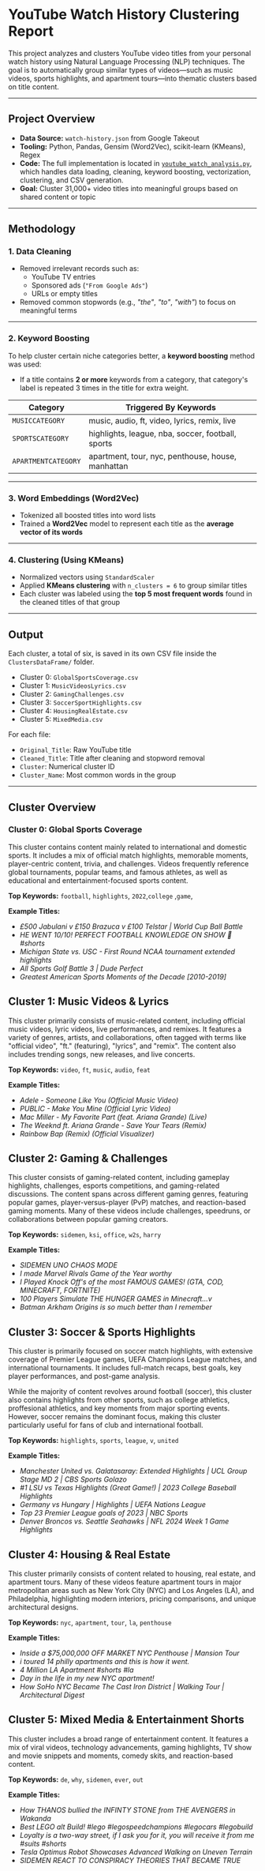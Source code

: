 # YouTube Watch History Clustering Report

This project analyzes and clusters YouTube video titles from your personal watch history using Natural Language Processing (NLP) techniques. The goal is to automatically group similar types of videos—such as music videos, sports highlights, and apartment tours—into thematic clusters based on title content.

---

## Project Overview

- **Data Source:** `watch-history.json` from Google Takeout
- **Tooling:** Python, Pandas, Gensim (Word2Vec), scikit-learn (KMeans), Regex
- **Code:** The full implementation is located in [`youtube_watch_analysis.py`](youtube_watch_analysis.py), which handles data loading, cleaning, keyword boosting, vectorization, clustering, and CSV generation.
- **Goal:** Cluster 31,000+ video titles into meaningful groups based on shared content or topic

---

## Methodology

### 1. Data Cleaning
- Removed irrelevant records such as:
  - YouTube TV entries
  - Sponsored ads (`"From Google Ads"`)
  - URLs or empty titles
- Removed common stopwords (e.g., *"the"*, *"to"*, *"with"*) to focus on meaningful terms

---

### 2. Keyword Boosting
To help cluster certain niche categories better, a **keyword boosting** method was used:
- If a title contains **2 or more** keywords from a category, that category's label is repeated 3 times in the title for extra weight.

| Category      | Triggered By Keywords                                  |
|---------------|--------------------------------------------------------|
| `MUSICCATEGORY`     | music, audio, ft, video, lyrics, remix, live         |
| `SPORTSCATEGORY`    | highlights, league, nba, soccer, football, sports    |
| `APARTMENTCATEGORY` | apartment, tour, nyc, penthouse, house, manhattan    |

---

### 3. Word Embeddings (Word2Vec)
- Tokenized all boosted titles into word lists
- Trained a **Word2Vec** model to represent each title as the **average vector of its words**

---

### 4. Clustering (Using KMeans)
- Normalized vectors using `StandardScaler`
- Applied **KMeans clustering** with `n_clusters = 6` to group similar titles
- Each cluster was labeled using the **top 5 most frequent words** found in the cleaned titles of that group

---

## Output

Each cluster, a total of six, is saved in its own CSV file inside the `ClustersDataFrame/` folder.

- Cluster 0: `GlobalSportsCoverage.csv`
- Cluster 1: `MusicVideosLyrics.csv`
- Cluster 2: `GamingChallenges.csv`
- Cluster 3: `SoccerSportHighlights.csv`
- Cluster 4: `HousingRealEstate.csv`
- Cluster 5: `MixedMedia.csv`

For each file:
- `Original_Title`: Raw YouTube title
- `Cleaned_Title`: Title after cleaning and stopword removal
- `Cluster`: Numerical cluster ID
- `Cluster_Name`: Most common words in the group

---

## Cluster Overview

### Cluster 0: Global Sports Coverage

This cluster contains content mainly related to international and domestic sports. It includes a mix of official match highlights, memorable moments, player-centric content, trivia, and challenges. Videos frequently reference global tournaments, popular teams, and famous athletes, as well as educational and entertainment-focused sports content.

**Top Keywords:** `football`, `highlights`, `2022`,`college` ,`game`, 

**Example Titles:**
- *£500 Jabulani v £150 Brazuca v £100 Telstar | World Cup Ball Battle*  
- *HE WENT 10/10! PERFECT FOOTBALL KNOWLEDGE ON SHOW 👏 #shorts*  
- *Michigan State vs. USC - First Round NCAA tournament extended highlights*  
- *All Sports Golf Battle 3 | Dude Perfect*  
- *Greatest American Sports Moments of the Decade [2010-2019]*

## Cluster 1: Music Videos & Lyrics

This cluster primarily consists of music-related content, including official music videos, lyric videos, live performances, and remixes. It features a variety of genres, artists, and collaborations, often tagged with terms like "official video", "ft." (featuring), "lyrics", and "remix". The content also includes trending songs, new releases, and live concerts.

**Top Keywords:** `video`, `ft`, `music`, `audio`, `feat`

**Example Titles:**
- *Adele - Someone Like You (Official Music Video)*
- *PUBLIC - Make You Mine (Official Lyric Video)*
- *Mac Miller - My Favorite Part (feat. Ariana Grande) (Live)*
- *The Weeknd ft. Ariana Grande - Save Your Tears (Remix)*
- *Rainbow Bap (Remix) (Official Visualizer)*

## Cluster 2: Gaming & Challenges

This cluster consists of gaming-related content, including gameplay highlights, challenges, esports competitions, and gaming-related discussions. The content spans across different gaming genres, featuring popular games, player-versus-player (PvP) matches, and reaction-based gaming moments. Many of these videos include challenges, speedruns, or collaborations between popular gaming creators.

**Top Keywords:** `sidemen`, `ksi`, `office`, `w2s`, `harry`

**Example Titles:**
- *SIDEMEN UNO CHAOS MODE*
- *I made Marvel Rivals Game of the Year worthy*
- *I Played Knock Off's of the most FAMOUS GAMES! (GTA, COD, MINECRAFT, FORTNITE)*
- *100 Players Simulate THE HUNGER GAMES in Minecraft...v*
- *Batman Arkham Origins is so much better than I remember*

## Cluster 3: Soccer & Sports Highlights

This cluster is primarily focused on soccer match highlights, with extensive coverage of Premier League games, UEFA Champions League matches, and international tournaments. It includes full-match recaps, best goals, key player performances, and post-game analysis.

While the majority of content revolves around football (soccer), this cluster also contains highlights from other sports, such as college athletics, proffesional athletics, and key moments from major sporting events. However, soccer remains the dominant focus, making this cluster particularly useful for fans of club and international football.

**Top Keywords:** `highlights`, `sports`, `league`, `v`, `united`

**Example Titles:**
- *Manchester United vs. Galatasaray: Extended Highlights | UCL Group Stage MD 2 | CBS Sports Golazo*
- *#1 LSU vs Texas Highlights (Great Game!) | 2023 College Baseball Highlights*
- *Germany vs Hungary | Highlights | UEFA Nations League*
- *Top 23 Premier League goals of 2023 | NBC Sports*
- *Denver Broncos vs. Seattle Seahawks | NFL 2024 Week 1 Game Highlights*

## Cluster 4: Housing & Real Estate

This cluster primarily consists of content related to housing, real estate, and apartment tours. Many of these videos feature apartment tours in major metropolitan areas such as New York City (NYC) and Los Angeles (LA), and Philadelphia, highlighting modern interiors, pricing comparisons, and unique architectural designs.

**Top Keywords:** `nyc`, `apartment`, `tour`, `la`, `penthouse`

**Example Titles:**
- *Inside a $75,000,000 OFF MARKET NYC Penthouse | Mansion Tour*
- *i toured 14 philly apartments and this is how it went.*
- *4 Million LA Apartment #shorts #la*
- *Day in the life in my new NYC apartment!*
- *How SoHo NYC Became The Cast Iron District | Walking Tour | Architectural Digest*

## Cluster 5: Mixed Media & Entertainment Shorts

This cluster includes a broad range of entertainment content. It features a mix of viral videos, technology advancements, gaming highlights, TV show and movie snippets and moments, comedy skits, and reaction-based content. 

**Top Keywords:** `de`, `why`, `sidemen`, `ever`, `out`

**Example Titles:**
- *How THANOS bullied the INFINTY STONE from THE AVENGERS in Wakanda*
- *Best LEGO alt Build! #lego #legospeedchampions #legocars #legobuild*
- *Loyalty is a two-way street, if I ask you for it, you will receive it from me #suits #shorts*
- *Tesla Optimus Robot Showcases Advanced Walking on Uneven Terrain*
- *SIDEMEN REACT TO CONSPIRACY THEORIES THAT BECAME TRUE*
